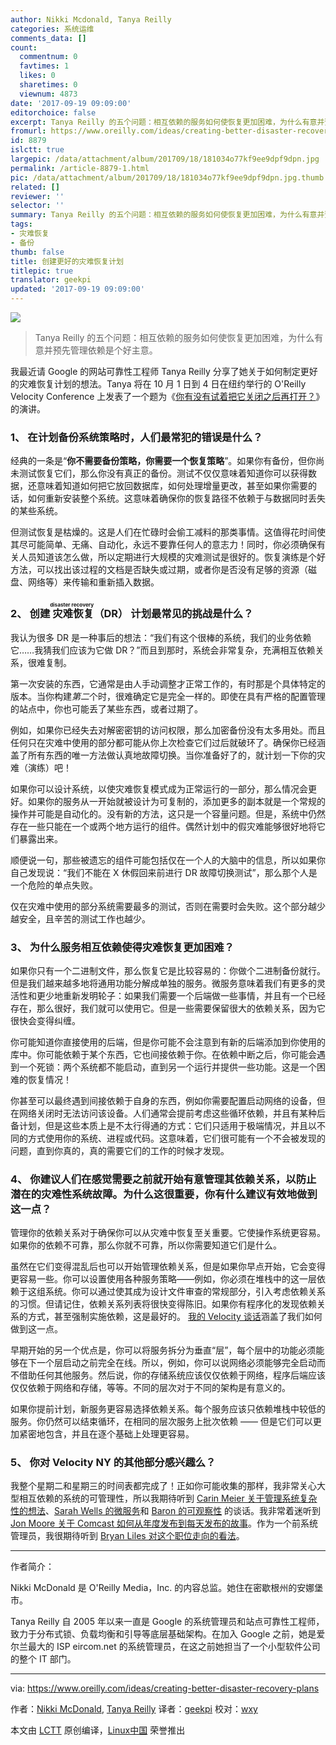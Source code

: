 ```yaml
---
author: Nikki Mcdonald, Tanya Reilly
categories: 系统运维
comments_data: []
count:
  commentnum: 0
  favtimes: 1
  likes: 0
  sharetimes: 0
  viewnum: 4873
date: '2017-09-19 09:09:00'
editorchoice: false
excerpt: Tanya Reilly 的五个问题：相互依赖的服务如何使恢复更加困难，为什么有意并预先管理依赖是个好主意。
fromurl: https://www.oreilly.com/ideas/creating-better-disaster-recovery-plans
id: 8879
islctt: true
largepic: /data/attachment/album/201709/18/181034o77kf9ee9dpf9dpn.jpg
permalink: /article-8879-1.html
pic: /data/attachment/album/201709/18/181034o77kf9ee9dpf9dpn.jpg.thumb.jpg
related: []
reviewer: ''
selector: ''
summary: Tanya Reilly 的五个问题：相互依赖的服务如何使恢复更加困难，为什么有意并预先管理依赖是个好主意。
tags:
- 灾难恢复
- 备份
thumb: false
title: 创建更好的灾难恢复计划
titlepic: true
translator: geekpi
updated: '2017-09-19 09:09:00'
---
```


![](/data/attachment/album/201709/18/181034o77kf9ee9dpf9dpn.jpg)



> 
> Tanya Reilly 的五个问题：相互依赖的服务如何使恢复更加困难，为什么有意并预先管理依赖是个好主意。
> 
> 
> 


我最近请 Google 的网站可靠性工程师 Tanya Reilly 分享了她关于如何制定更好的灾难恢复计划的想法。Tanya 将在 10 月 1 日到 4 日在纽约举行的 O'Reilly Velocity Conference 上发表了一个题为《[你有没有试着把它关闭之后再打开？](https://conferences.oreilly.com/velocity/vl-ny/public/schedule/detail/61400?intcmp=il-webops-confreg-reg-vlny17_new_site_creating_better_disaster_recovery_plans_body_text_cta)》的演讲。


### 1、 在计划备份系统策略时，人们最常犯的错误是什么？


经典的一条是“**你不需要备份策略，你需要一个恢复策略**”。如果你有备份，但你尚未测试恢复它们，那么你没有真正的备份。测试不仅仅意味着知道你可以获得数据，还意味着知道如何把它放回数据库，如何处理增量更改，甚至如果你需要的话，如何重新安装整个系统。这意味着确保你的恢复路径不依赖于与数据同时丢失的某些系统。


但测试恢复是枯燥的。这是人们在忙碌时会偷工减料的那类事情。这值得花时间使其尽可能简单、无痛、自动化，永远不要靠任何人的意志力！同时，你必须确保有关人员知道该怎么做，所以定期进行大规模的灾难测试是很好的。恢复演练是个好方法，可以找出该过程的文档是否缺失或过期，或者你是否没有足够的资源（磁盘、网络等）来传输和重新插入数据。


### 2、 创建<ruby> 灾难恢复 <rt>  disaster recovery </rt></ruby> （DR） 计划最常见的挑战是什么？


我认为很多 DR 是一种事后的想法：“我们有这个很棒的系统，我们的业务依赖它……我猜我们应该为它做 DR？”而且到那时，系统会非常复杂，充满相互依赖关系，很难复制。


第一次安装的东西，它通常是由人手动调整才正常工作的，有时那是个具体特定的版本。当你构建*第二*个时，很难确定它是完全一样的。即使在具有严格的配置管理的站点中，你也可能丢了某些东西，或者过期了。


例如，如果你已经失去对解密密钥的访问权限，那么加密备份没有太多用处。而且任何只在灾难中使用的部分都可能从你上次检查它们过后就破环了。确保你已经涵盖了所有东西的唯一方法做认真地故障切换。当你准备好了的，就计划一下你的灾难（演练）吧！


如果你可以设计系统，以使灾难恢复模式成为正常运行的一部分，那么情况会更好。如果你的服务从一开始就被设计为可复制的，添加更多的副本就是一个常规的操作并可能是自动化的。没有新的方法，这只是一个容量问题。但是，系统中仍然存在一些只能在一个或两个地方运行的组件。偶然计划中的假灾难能够很好地将它们暴露出来。


顺便说一句，那些被遗忘的组件可能包括仅在一个人的大脑中的信息，所以如果你自己发现说：“我们不能在 X 休假回来前进行 DR 故障切换测试”，那么那个人是一个危险的单点失败。


仅在灾难中使用的部分系统需要最多的测试，否则在需要时会失败。这个部分越少越安全，且辛苦的测试工作也越少。


### 3、 为什么服务相互依赖使得灾难恢复更加困难？


如果你只有一个二进制文件，那么恢复它是比较容易的：你做个二进制备份就行。但是我们越来越多地将通用功能分解成单独的服务。微服务意味着我们有更多的灵活性和更少地重新发明轮子：如果我们需要一个后端做一些事情，并且有一个已经存在，那么很好，我们就可以使用它。但是一些需要保留很大的依赖关系，因为它很快会变得纠缠。


你可能知道你直接使用的后端，但是你可能不会注意到有新的后端添加到你使用的库中。你可能依赖于某个东西，它也间接依赖于你。在依赖中断之后，你可能会遇到一个死锁：两个系统都不能启动，直到另一个运行并提供一些功能。这是一个困难的恢复情况！


你甚至可以最终遇到间接依赖于自身的东西，例如你需要配置启动网络的设备，但在网络关闭时无法访问该设备。人们通常会提前考虑这些循环依赖，并且有某种后备计划，但是这些本质上是不太行得通的方式：它们只适用于极端情况，并且以不同的方式使用你的系统、进程或代码。这意味着，它们很可能有一个不会被发现的问题，直到你真的，真的需要它们的工作的时候才发现。


### 4、 你建议人们在感觉需要之前就开始有意管理其依赖关系，以防止潜在的灾难性系统故障。为什么这很重要，你有什么建议有效地做到这一点？


管理你的依赖关系对于确保你可以从灾难中恢复至关重要。它使操作系统更容易。如果你的依赖不可靠，那么你就不可靠，所以你需要知道它们是什么。


虽然在它们变得混乱后也可以开始管理依赖关系，但是如果你早点开始，它会变得更容易一些。你可以设置使用各种服务策略——例如，你必须在堆栈中的这一层依赖于这组系统。你可以通过使其成为设计文件审查的常规部分，引入考虑依赖关系的习惯。但请记住，依赖关系列表将很快变得陈旧。如果你有程序化的发现依赖关系的方式，甚至强制实施依赖，这是最好的。 [我的 Velocity 谈话](https://conferences.oreilly.com/velocity/vl-ny/public/schedule/detail/61400?intcmp=il-webops-confreg-reg-vlny17_new_site_creating_better_disaster_recovery_plans_body_text_cta)涵盖了我们如何做到这一点。


早期开始的另一个优点是，你可以将服务拆分为垂直“层”，每个层中的功能必须能够在下一个层启动之前完全在线。所以，例如，你可以说网络必须能够完全启动而不借助任何其他服务。然后说，你的存储系统应该仅仅依赖于网络，程序后端应该仅仅依赖于网络和存储，等等。不同的层次对于不同的架构是有意义的。


如果你提前计划，新服务更容易选择依赖关系。每个服务应该只依赖堆栈中较低的服务。你仍然可以结束循环，在相同的层次服务上批次依赖 —— 但是它们可以更加紧密地包含，并且在逐个基础上处理更容易。


### 5、 你对 Velocity NY 的其他部分感兴趣么？


我整个星期二和星期三的时间表都完成了！正如你可能收集的那样，我非常关心大型相互依赖的系统的可管理性，所以我期待听到 [Carin Meier 关于管理系统复杂性的想法](https://conferences.oreilly.com/velocity/vl-ny/public/schedule/detail/62779?intcmp=il-webops-confreg-reg-vlny17_new_site_creating_better_disaster_recovery_plans_body_text_cta)、[Sarah Wells 的微服务](https://conferences.oreilly.com/velocity/vl-ny/public/schedule/detail/61597?intcmp=il-webops-confreg-reg-vlny17_new_site_creating_better_disaster_recovery_plans_body_text_cta)和 [Baron 的可观察性](https://conferences.oreilly.com/velocity/vl-ny/public/schedule/detail/61630?intcmp=il-webops-confreg-reg-vlny17_new_site_creating_better_disaster_recovery_plans_body_text_cta) 的谈话。我非常着迷听到 [Jon Moore 关于 Comcast 如何从年度发布到每天发布的故事](https://conferences.oreilly.com/velocity/vl-ny/public/schedule/detail/62733?intcmp=il-webops-confreg-reg-vlny17_new_site_creating_better_disaster_recovery_plans_body_text_cta)。作为一个前系统管理员，我很期待听到 [Bryan Liles 对这个职位走向的看法](https://conferences.oreilly.com/velocity/vl-ny/public/schedule/detail/62893?intcmp=il-webops-confreg-reg-vlny17_new_site_creating_better_disaster_recovery_plans_body_text_cta)。




---


作者简介：


Nikki McDonald 是 O'Reilly Media，Inc. 的内容总监。她住在密歇根州的安娜堡市。


Tanya Reilly 自 2005 年以来一直是 Google 的系统管理员和站点可靠性工程师，致力于分布式锁、负载均衡和引导等底层基础架构。在加入 Google 之前，她是爱尔兰最大的 ISP eircom.net 的系统管理员，在这之前她担当了一个小型软件公司的整个 IT 部门。




---


via: <https://www.oreilly.com/ideas/creating-better-disaster-recovery-plans>


作者：[Nikki McDonald](https://www.oreilly.com/people/nikki-mcdonald), [Tanya Reilly](https://www.oreilly.com/people/5c97a-tanya-reilly) 译者：[geekpi](https://github.com/geekpi) 校对：[wxy](https://github.com/wxy)


本文由 [LCTT](https://github.com/LCTT/TranslateProject) 原创编译，[Linux中国](https://linux.cn/) 荣誉推出
